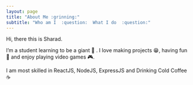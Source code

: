 ```yaml
---
layout: page
title: "About Me :grinning:"
subtitle: "Who am I  :question:  What I do  :question:"
---
```


Hi, there this is Sharad.

I’m a student learning to be a giant :muscle: . I love making projects :grin:, having fun :metal: and enjoy playing video games :video_game:.

I am most skilled in ReactJS, NodeJS, ExpressJS and Drinking Cold    Coffee :coffee:

<style>
#content {
    font-size: calc(1vw + 1rem);
}   
</style>
